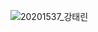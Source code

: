 ![20201537_강태린](https://user-images.githubusercontent.com/68942623/202065519-ec51fb27-b4bf-4405-8d82-6f6ac6a3ae03.png)
